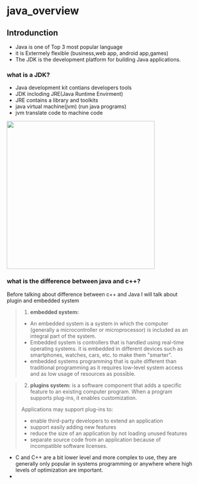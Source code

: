 # java_overview

## Introdunction
 - Java is one of Top 3 most popular language
 - it is Extermely flexible (business,web app, android app,games)
 - The JDK is the development platform for building Java applications.

### what is a JDK?
- Java development kit contians developers tools
- JDK incloding JRE(Java Runtime Envirment)
- JRE contains a library and toolkits 
- java virtual machine(jvm) (run java programs)
- jvm translate code to machine code
<img src="https://i1.wp.com/www.softwaretestingmaterial.com/wp-content/uploads/2018/03/JDK-JRE-JVM-Illustration.png?resize=461%2C440&ssl=1" style="display:block;text-align: center;" width="400" height="400"/>

### what is the difference between java and c++?
Before talking about difference between c++ and Java I will talk about plugin and embedded system
> 1. **embedded system:** 
>
> - An embedded system is a system in which the computer (generally a microcontroller or microprocessor) is included as an integral part of the system.<br>
> - Embedded system is controllers that is handled using real-time operating systems. it is  embedded in different devices such as smartphones, watches, cars, etc. to make them "smarter".<br>
> - embedded systems programming that is quite different than traditional programming as it requires low-level system access and as low usage of resources as possible.

> 2. **plugins system:** 
> is a software component that adds a specific feature to an existing computer program. When a program supports plug-ins, it enables customization.<br>
>
> Applications may support plug-ins to:
>
> - enable third-party developers to extend an application
> - support easily adding new features
> - reduce the size of an application by not loading unused features
> - separate source code from an application because of incompatible software licenses.

- C and C++ are a bit lower level and more complex to use, they are generally only popular in systems programming or anywhere where high levels of optimization are important.
- 




 

